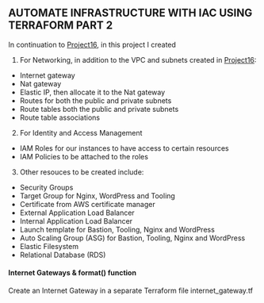 ## AUTOMATE INFRASTRUCTURE WITH IAC USING TERRAFORM PART 2
In continuation to [Project16](https://github.com/cynthia-okoduwa/DevOps-projects/blob/main/project16.md), in this project I created 
1. For Networking, in addition to the VPC and subnets created in [Project16](https://github.com/cynthia-okoduwa/DevOps-projects/blob/main/project16.md):
- Internet gateway
- Nat gateway
- Elastic IP, then allocate it to the Nat gateway
- Routes for both the public and private subnets
- Route tables both the public and private subnets
- Route table associations 
2. For Identity and Access Management
- IAM Roles for our instances to have access to certain resources
- IAM Policies to be attached to the roles
3. Other resouces to be created include:
- Security Groups
- Target Group for Nginx, WordPress and Tooling
- Certificate from AWS certificate manager
- External Application Load Balancer
- Internal Application Load Balancer
- Launch template for Bastion, Tooling, Nginx and WordPress
- Auto Scaling Group (ASG) for Bastion, Tooling, Nginx and WordPress
- Elastic Filesystem
- Relational Database (RDS)

#### Internet Gateways & format() function
Create an Internet Gateway in a separate Terraform file internet_gateway.tf
